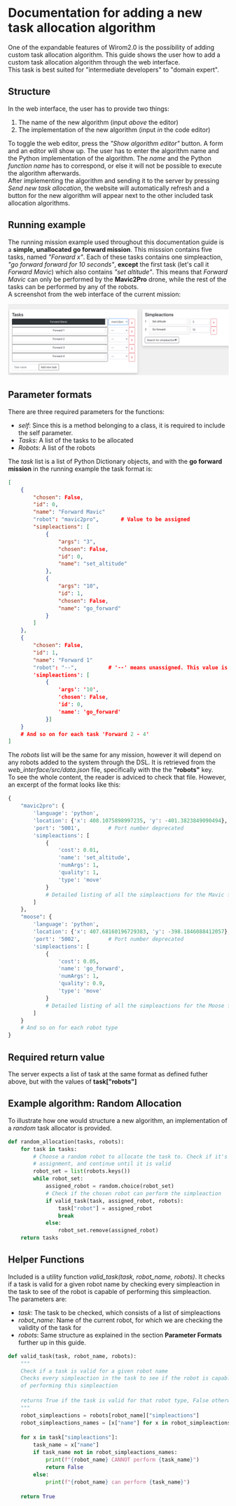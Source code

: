 # Documentation for adding a new task allocation algorithm

One of the expandable features of Wirom2.0 is the possibility of adding custom task allocation algorithm. This guide shows the user how to add a custom task allocation algorithm through the web interface. \
This task is best suited for "intermediate developers" to "domain expert". 

## Structure
In the web interface, the user has to provide two things:
1. The name of the new algorithm (input *above* the editor)
2. The implementation of the new algorithm (input *in* the code editor)

To toggle the web editor, press the *"Show algorithm editor"* button. A form and an editor will show up. The user has to enter the algorithm name and the Python implementation of the algorithm. The *name* and the Python *function name* has to correspond, or else it will not be possible to execute the algorithm afterwards. \
After implementing the algorithm and sending it to the server by pressing *Send new task allocation*, the website will automatically refresh and a button for the new algorithm will appear next to the other included task allocation algorithms.


## Running example
The running mission example used throughout this documentation guide is a **simple, unallocated go forward mission**. 
This misssion contains five tasks, named *"Forward x"*. Each of these tasks contains one simpleaction, *"go forward forward for 10 seconds"*, **except** the first task (let's call it *Forward Mavic*) which also contains *"set altitude"*. This means that *Forward Mavic* can only be performed by the **Mavic2Pro** drone, while the rest of the tasks can be performed by any of the robots. \
A screenshot from the web interface of the current mission:

![](./task_allocation_screenshots/simple_unallocated_forward_mission.png)


## Parameter formats
There are three required parameters for the functions: 
- *self*: Since this is a method belonging to a class, it is required to include the self parameter. 
- *Tasks*: A list of the tasks to be allocated
- *Robots*: A list of the robots



The *task* list is a list of Python Dictionary objects, and with the **go forward mission** in the running example the task format is: 
```json
[
    {
        "chosen": False,
        "id": 0,
        "name": "Forward Mavic"
        "robot": "mavic2pro",       # Value to be assigned
        "simpleactions": [
            {
                "args": "3",
                "chosen": False,
                "id": 0,
                "name": "set_altitude"
            },
            {
                "args": "10",
                "id": 1,
                "chosen": False,
                "name": "go_forward"
            }
        ]
    },
    {
        "chosen": False,
        "id": 1,
        "name": "Forward 1"
        "robot": "--",          # '--' means unassigned. This value is to be assigned
        'simpleactions': [
            {
                'args': '10',
                'chosen': False,
                'id': 0,
                'name': 'go_forward'
            }]
    }
    # And so on for each task 'Forward 2 - 4'
]

```
The *robots* list will be the same for any mission, however it will depend on any robots added to the system through the DSL. It is retrieved from the *web_interface/src/data.json* file, specifically with the the **"robots"** key. \
To see the whole content, the reader is adviced to check that file. However, an excerpt of the format looks like this:
```python
{
    "mavic2pro": {
        'language': 'python',
        'location': {'x': 408.1075898997235, 'y': -401.3823849090494},
        'port': '5001',         # Port number deprecated
        'simpleactions': [
            {
                'cost': 0.01,
                'name': 'set_altitude',
                'numArgs': 1,
                'quality': 1,
                'type': 'move'
            }
            # Detailed listing of all the simpleactions for the Mavic follows
        ]
    },
    "moose": {
        'language': 'python',
        'location': {'x': 407.68160196729383, 'y': -398.1846088412057},
        'port': '5002',         # Port number deprecated
        'simpleactions': [
            {
                'cost': 0.05,
                'name': 'go_forward',
                'numArgs': 1,
                'quality': 0.9,
                'type': 'move'
            }
            # Detailed listing of all the simpleactions for the Moose follows
        ]
    }
    # And so on for each robot type
}
```


## Required return value
The server expects a list of task at the same format as defined futher above, but with the values of **task["robots"]** 


## Example algorithm: Random Allocation
To illustrate how one would structure a new algorithm, an implementation of a *random* task allocator is provided. 


```python
def random_allocation(tasks, robots):
    for task in tasks:
        # Choose a random robot to allocate the task to. Check if it's a valid
        # assignment, and continue until it is valid
        robot_set = list(robots.keys())
        while robot_set:
            assigned_robot = random.choice(robot_set)
            # Check if the chosen robot can perform the simpleaction
            if valid_task(task, assigned_robot, robots):
                task["robot"] = assigned_robot
                break
            else:
                robot_set.remove(assigned_robot)
    return tasks

```


## Helper Functions
Included is a utility function *valid_task(task, robot_name, robots)*. It checks if a task is valid for a given robot name by checking every simpleaction in the task to see of the robot is capable of performing this simpleaction. \
The parameters are:
- *task*: The task to be checked, which consists of a list of simpleactions
- *robot_name*: Name of the current robot, for which we are checking the validity of the task for
- *robots*: Same structure as explained in the section **Parameter Formats** further up in this guide. 

```python
def valid_task(task, robot_name, robots):
    """
    Check if a task is valid for a given robot name
    Checks every simpleaction in the task to see if the robot is capable 
    of performing this simpleaction
    
    returns True if the task is valid for that robot type, False otherwise. 
    """
    robot_simpleactions = robots[robot_name]["simpleactions"]
    robot_simpleactions_names = [x["name"] for x in robot_simpleactions]
    
    for x in task["simpleactions"]:
        task_name = x["name"]    
        if task_name not in robot_simpleactions_names:
            print(f"{robot_name} CANNOT perform {task_name}")
            return False
        else:
            print(f"{robot_name} can perform {task_name}")

    return True

```